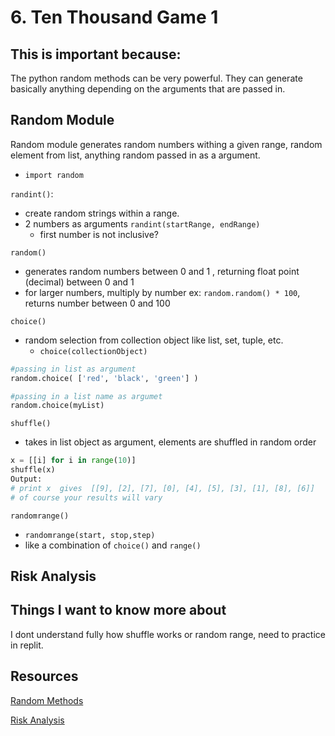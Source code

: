 # 6. Ten Thousand Game 1

## This is important because:

The python random methods can be very powerful. They can generate basically anything depending on the arguments that are passed in.

## Random Module

Random module generates random numbers withing a given range, random element from list, anything random passed in as a argument. 
- `import random`

`randint()`:
- create random strings within a range. 
- 2 numbers as arguments `randint(startRange, endRange)`
  - first number is not inclusive?

`random()`
- generates random numbers between 0 and 1 , returning float point (decimal) between 0 and 1
- for larger numbers, multiply by number ex: `random.random() * 100`, returns number between 0 and 100

`choice()`
- random selection from collection object like list, set, tuple, etc. 
  - `choice(collectionObject)`
```python
#passing in list as argument 
random.choice( ['red', 'black', 'green'] )
```
```python
#passing in a list name as argumet
random.choice(myList)
```

`shuffle()`
- takes in list object as argument, elements are shuffled in random order
```python
x = [[i] for i in range(10)]
shuffle(x)
Output:
# print x  gives  [[9], [2], [7], [0], [4], [5], [3], [1], [8], [6]]
# of course your results will vary
```

`randomrange()`
- `randomrange(start, stop,step)`
- like a combination of `choice()` and `range()`

## Risk Analysis

## Things I want to know more about 
I dont understand fully how shuffle works or random range, need to practice in replit. 

## Resources

[Random Methods](https://www.pythonforbeginners.com/random/how-to-use-the-random-module-in-python)

[Risk Analysis](https://www.edureka.co/blog/risk-analysis-in-software-testing/)